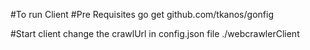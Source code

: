 #To run Client
#Pre Requisites
go get github.com/tkanos/gonfig

#Start client change the crawlUrl in config.json file 
./webcrawlerClient

